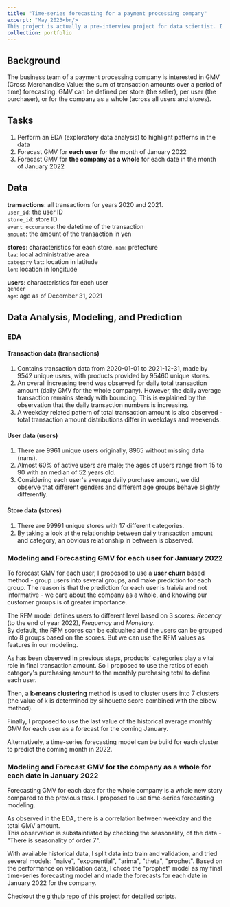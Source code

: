 ```yaml
---
title: "Time-series forecasting for a payment processing company"
excerpt: "May 2023<br/>
This project is actually a pre-interview project for data scientist. I have got a chance to perform data analysis and time-series modeling and forecasting. <br/>"
collection: portfolio
---
```


## Background
The business team of a payment processing company is interested in GMV (Gross Merchandise Value: the sum of transaction amounts over a period of time) forecasting. 
GMV can be defined per store (the seller), per user (the purchaser), or for the company as a whole (across all users and stores). 

## Tasks
1. Perform an EDA (exploratory data analysis) to highlight patterns in the data
2. Forecast GMV for **each user** for the month of January 2022
3. Forecast GMV for **the company as a whole** for each date in the month of January 2022

## Data
**transactions**: all transactions for years 2020 and 2021.  
`user_id`: the user ID   
`store_id`: store ID  
`event_occurance`: the datetime of the transaction  
`amount`: the amount of the transaction in yen 

**stores**: characteristics for each store.
`nam`: prefecture  
`laa`: local administrative area  
`category`
`lat`: location in latitude  
`lon`: location in longitude 

**users**: characteristics for each user   
`gender`  
`age`: age as of December 31, 2021  

## Data Analysis, Modeling, and Prediction
### EDA
#### Transaction data (**transactions**)
1. Contains transaction data from 2020-01-01 to 2021-12-31, made by 9542 unique users,
with products provided by 95460 unique stores.
2. An overall increasing trend was observed for daily total transaction amount (daily GMV for the whole company). However, the daily average transaction remains steady with bouncing. This is explained by the observation that the daily transaction numbers is increasing. 
3. A weekday related pattern of total transaction amount is also observed - total transaction amount distributions differ in weekdays and weekends. 
#### User data (**users**)
1. There are 9961 unique users originally, 8965 without missing data (nans).
2. Almost 60% of active users are male; the ages of users range from 15 to 90 with an median of 52 years old.
3. Considering each user's average daily purchase amount, we did observe that different genders and different age groups behave slightly differently. 
#### Store data (**stores**)
1. There are 99991 unique stores with 17 different categories.
2. By taking a look at the relationship between daily transaction amount and category, an obvious relationship in between is observed. 

### Modeling and Forecasting GMV for **each user** for January 2022
To forecast GMV for each user, I proposed to use a **user churn** based method - group users into several groups, and make prediction for each group.
The reason is that the prediction for each user is traivia and not informative - we care about the company as a whole, and knowing our customer groups is of greater importance.  

The RFM model defines users to different level based on 3 scores: *Recency* (to the end of year 2022), *Frequency* and *Monetary*.  
By default, the RFM scores can be calcualted and the users can be grouped into 8 groups based on the scores. But we can use the RFM values as features in our modeling.   

As has been observed in previous steps, products' categories play a vital role in final transaction amount. 
So I proposed to use the ratios of each category's purchasing amount to the monthly purchasing total to define each user.  

Then, a **k-means clustering** method is used to cluster users into 7 clusters (the value of k is determined by silhouette score combined with the elbow method).  

Finally, I proposed to use the last value of the historical average monthly GMV for each user as a forecast for the coming January.  

Alternatively, a time-series forecasting model can be build for each cluster to predict the coming month in 2022.

### Modeling and Forecast GMV for **the company as a whole** for **each date** in January 2022
Forecasting GMV for each date for the whole company is a whole new story compared to the previous task. 
I proposed to use time-series forecasting modeling. 

As observed in the EDA, there is a correlation between weekday and the total GMV amount.  
This observation is substaintiated by checking the seasonality, of the data - "There is seasonality of order 7".  

With available historical data, I split data into train and validation, and tried several models: "naive", "exponential", "arima", "theta", "prophet". 
Based on the performance on validation data, I chose the "prophet" model as my final time-series forecasting model and made the forecasts for each date in January 2022 for the company. 

Checkout the [github repo](https://github.com/DannieSheng/Professional_Portfolio/tree/main/PaypayCoding%20Challenge) of this project for detailed scripts. 

